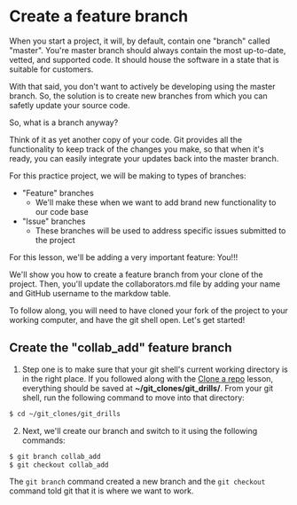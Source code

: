 # Create a feature branch
When you start a project, it will, by default, contain one "branch" called "master". You're master branch should always contain the most up-to-date, vetted, and supported code. It should house the software in a state that is suitable for customers.

With that said, you don't want to actively be developing using the master branch. So, the solution is to create new branches from which you can safetly update your source code. 

So, what is a branch anyway?

Think of it as yet another copy of your code. Git provides all the functionality to keep track of the changes you make, so that when it's ready, you can easily integrate your updates back into the master branch.

For this practice project, we will be making to types of branches:
- "Feature" branches
    - We'll make these when we want to add brand new functionality to our code base
- "Issue" branches
    - These branches will be used to address specific issues submitted to the project

For this lesson, we'll be adding a very important feature: You!!!

We'll show you how to create a feature branch from your clone of the project. Then, you'll update the collaborators.md file by adding your name and GitHub username to the markdow table.

To follow along, you will need to have cloned your fork of the project to your working computer, and have the git shell open. Let's get started!

## Create the "collab_add" feature branch
1. Step one is to make sure that your git shell's current working directory is in the right place. If you followed along with the [Clone a repo](6-clone-a-repo.md) lesson, everything should be saved at **~/git_clones/git_drills/**. From your git shell, run the following command to move into that directory:

```bash
$ cd ~/git_clones/git_drills
```

2. Next, we'll create our branch and switch to it using the following commands:

```bash
$ git branch collab_add
$ git checkout collab_add
```

The ```git branch``` command created a new branch and the ```git checkout``` command told git that it is where we want to work.
